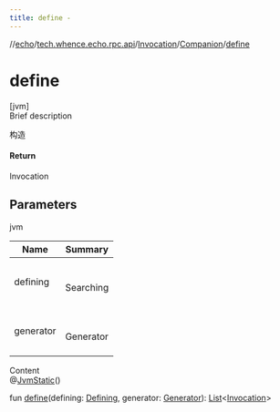 ```yaml
---
title: define -
---
```

//[echo](../../../index.md)/[tech.whence.echo.rpc.api](../../index.md)/[Invocation](../index.md)/[Companion](index.md)/[define](define.md)



# define  
[jvm]  
Brief description  


构造



#### Return  


Invocation



## Parameters  
  
jvm  
  
|  Name|  Summary| 
|---|---|
| defining| <br><br>Searching<br><br>
| generator| <br><br>Generator<br><br>
  
  
Content  
@[JvmStatic](https://kotlinlang.org/api/latest/jvm/stdlib/kotlin.jvm/-jvm-static/index.html)()  
  
fun [define](define.md)(defining: [Defining](../../-defining/index.md), generator: [Generator](../../-generator/index.md)): [List](https://kotlinlang.org/api/latest/jvm/stdlib/kotlin.collections/-list/index.html)<[Invocation](../index.md)>  



